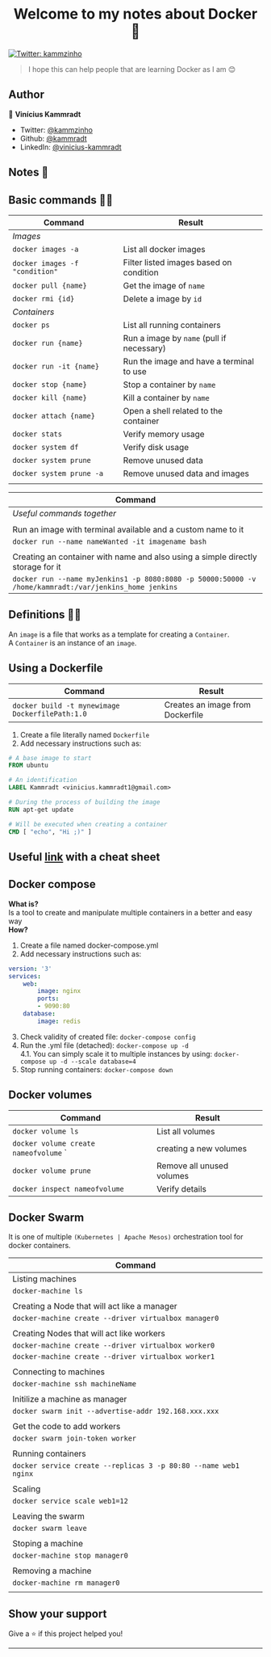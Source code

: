 <h1 align="center">Welcome to my notes about Docker 👋</h1>
<p>
  <a href="https://twitter.com/kammzinho" target="_blank">
    <img alt="Twitter: kammzinho" src="https://img.shields.io/twitter/follow/kammzinho.svg?style=social" />
  </a>
</p>

> I hope this can help people that are learning Docker as I am 😊

## Author

👤 **Vinícius Kammradt**

* Twitter: [@kammzinho](https://twitter.com/kammzinho)
* Github: [@kammradt](https://github.com/kammradt)
* LinkedIn: [@vinicius-kammradt](https://linkedin.com/in/vinicius-kammradt)


## Notes 📝

## **Basic commands 👨‍💻**

| Command 	                              | Result                                    	|
|-     	                                  |-                                          	|
| *Images*                                                                              |
|  `docker images -a`  	                  | List all docker images                     	|
|  `docker images -f "condition"`         | Filter listed images based on condition     |
|  `docker pull {name}`          	        | Get the image of `name`                 	  |
|  `docker rmi {id}`                      | Delete a image by `id`                    	|
| *Containers*    	                                                         	          |
|  `docker ps`                  	        | List all running containers                 |
|  `docker run {name}`          	        | Run a image by `name` (pull if necessary)   |
|  `docker run -it {name}`       	        | Run the image and have a terminal to use    |
|  `docker stop {name}`       	          | Stop a container by `name`                  |
|  `docker kill {name}`       	          | Kill a container by `name`                  |
|  `docker attach {name}`       	        | Open a shell related to the container       |
|  `docker stats`                	        | Verify memory usage                         |
|  `docker system df`            	        | Verify disk usage                           |
|  `docker system prune`         	        | Remove unused data                          |
|  `docker system prune -a`     	        | Remove unused data and images               |
|                                                                                       |

| Command |
|-|     	                                  
|*Useful commands together* |
|                                                                                       |
|  Run an image with terminal available and a custom name to it      	                  |
|  `docker run --name nameWanted -it imagename bash`     	                              |
|                                                                                       |
|  Creating an container with name and also using a simple directly storage for it      |
|  `docker run --name myJenkins1 -p 8080:8080 -p 50000:50000 -v /home/kammradt:/var/jenkins_home jenkins` |

## **Definitions 👨‍🎓**
An `image` is a file that works as a template for creating a `Container`.  
A `Container` is an instance of an `image`.  

## **Using a Dockerfile**

| Command 	                              | Result                                    	|
|-     	                                  |-                                          	|
| `docker build -t mynewimage DockerfilePath:1.0`|Creates an image from Dockerfile      |

1. Create a file literally named `Dockerfile`
2. Add necessary instructions such as:
```dockerfile
# A base image to start
FROM ubuntu  

# An identification
LABEL Kammradt <vinicius.kammradt1@gmail.com>

# During the process of building the image
RUN apt-get update

# Will be executed when creating a container
CMD [ "echo", "Hi ;)" ]
```
  
## Useful [link](https://github.com/wsargent/docker-cheat-sheet#dockerfile) with a cheat sheet


## **Docker compose**
**What is?**  
Is a tool to create and manipulate multiple containers in a better and easy way  
**How?**
1. Create a file named docker-compose.yml
2. Add necessary instructions such as:
```yml
version: '3'
services:
    web:
        image: nginx
        ports:
        - 9090:80
    database:
        image: redis
```
3. Check validity of created file: `docker-compose config`
4. Run the .yml file (detached): `docker-compose up -d`  
4.1. You can simply scale it to multiple instances by using: `docker-compose up -d --scale database=4 `
5. Stop running containers: `docker-compose down`


## **Docker volumes**
| Command 	                              | Result                     |
|-     	                                  |-                           |
| `docker volume ls `                     | List all volumes           |
| `docker volume create nameofvolume` `   | creating a new volumes     |
| `docker volume prune `                  | Remove all unused volumes  |
| `docker inspect nameofvolume `          | Verify details             |


## **Docker Swarm**
It is one of multiple `(Kubernetes | Apache Mesos)` orchestration tool for docker containers.  

| Command 	                                                           |
|-     	                                                               |
| Listing machines                                                     |
| `docker-machine ls`                                                  |
||
|Creating a Node that will act like a manager                          |
| `docker-machine create --driver virtualbox manager0`                 |
||
|Creating Nodes that will act like workers                             |
| `docker-machine create --driver virtualbox worker0`                  |
| `docker-machine create --driver virtualbox worker1`                  |
||
|Connecting to machines
| `docker-machine ssh machineName`                                     |
||
|Initilize a machine as manager                                        |
| `docker swarm init --advertise-addr 192.168.xxx.xxx`                 |
||
|Get the code to add workers                                           |
| `docker swarm join-token worker`                                     |
||
|Running containers                                                    |
| `docker service create --replicas 3 -p 80:80 --name web1 nginx`      |
||
|Scaling                                                               |
| `docker service scale web1=12`                                       |
||
|Leaving the swarm                                                     |
| `docker swarm leave`                                                 |
||
|Stoping a machine                                                     |
| `docker-machine stop manager0`                                       |
||
|Removing a machine                                                    |
| `docker-machine rm manager0`                                         |
||


## Show your support

Give a ⭐️ if this project helped you!

***
